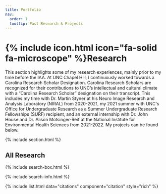 ```yaml
---
title: Portfolio
nav:
  order: 1
  tooltip: Past Research & Projects
---
```


# {% include icon.html icon="fa-solid fa-microscope" %}Research

This section highlights some of my research experiences, mainly prior to my time before the IAA. At UNC Chapel Hill, I continuously worked towards a Carolina Research Scholar Designation. Carolina Research Scholars are recognized for their contributions to UNC’s intellectual and cultural climate with a “Carolina Research Scholar” designation on their transcript. This includes my time with Dr. Martin Styner at his Neuro Image Research and Analysis Laboratory (NIRAL) from 2020-2021, my 2021 summer with UNC's Office for Undergraduate Research as a Summer Undergraduate Research Fellowships (SURF) recipient, and an external internship with Dr. John House and Dr. Alison Motsinger-Reif at the National Institute for Environmental Health Sciences from 2021-2022. My projects can be found below.

{% include section.html %}

## All Research

{% include search-box.html %}

{% include search-info.html %}

{% include list.html data="citations" component="citation" style="rich" %}

